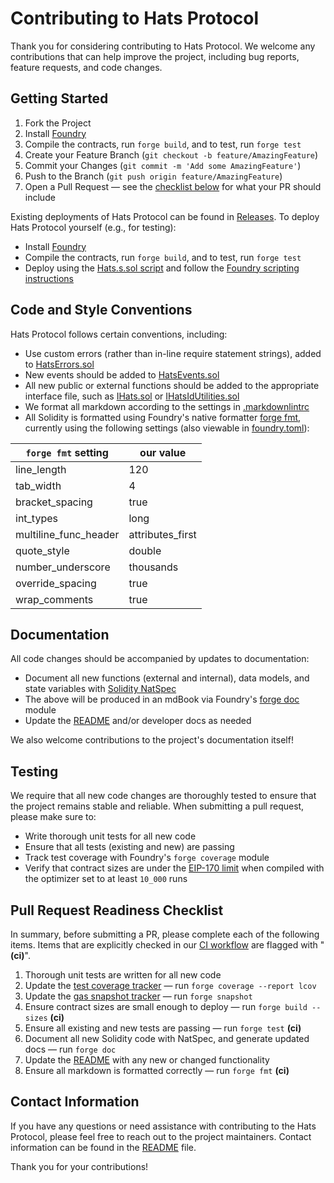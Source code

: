 # Contributing to Hats Protocol

Thank you for considering contributing to Hats Protocol. We welcome any contributions that can help improve the project, including bug reports, feature requests, and code changes.

## Getting Started

1. Fork the Project
2. Install [Foundry](https://book.getfoundry.sh/getting-started/installation)
3. Compile the contracts, run `forge build`, and to test, run `forge test`
4. Create your Feature Branch (`git checkout -b feature/AmazingFeature`)
5. Commit your Changes (`git commit -m 'Add some AmazingFeature'`)
6. Push to the Branch (`git push origin feature/AmazingFeature`)
7. Open a Pull Request &mdash; see the [checklist below](#pull-request-readiness-checklist) for what your PR should include

Existing deployments of Hats Protocol can be found in [Releases](https://github.com/Hats-Protocol/hats-protocol/releases). To deploy Hats Protocol yourself (e.g., for testing):

- Install [Foundry](https://book.getfoundry.sh/getting-started/installation)
- Compile the contracts, run `forge build`, and to test, run `forge test`
- Deploy using the [Hats.s.sol script](script/Hats.s.sol) and follow the [Foundry scripting instructions](https://book.getfoundry.sh/tutorials/solidity-scripting)

## Code and Style Conventions

Hats Protocol follows certain conventions, including:

- Use custom errors (rather than in-line require statement strings), added to [HatsErrors.sol](src/Interfaces/HatsErrors.sol)
- New events should be added to [HatsEvents.sol](src/Interfaces/HatsEvents.sol)
- All new public or external functions should be added to the appropriate interface file, such as [IHats.sol](src/Interfaces/IHats.sol) or [IHatsIdUtilities.sol](src/Interfaces/IHatsIdUtilities.sol)
- We format all markdown according to the settings in [.markdownlintrc](./.markdownlintrc)
- All Solidity is formatted using Foundry's native formatter [forge fmt](https://github.com/foundry-rs/foundry/tree/master/fmt), currently using the following settings (also viewable in [foundry.toml](./foundry.toml)):

| `forge fmt` setting   | our value        |
| --------------------- | ---------------- |
| line_length           | 120              |
| tab_width             | 4                |
| bracket_spacing       | true             |
| int_types             | long             |
| multiline_func_header | attributes_first |
| quote_style           | double           |
| number_underscore     | thousands        |
| override_spacing      | true             |
| wrap_comments         | true             |

## Documentation

All code changes should be accompanied by updates to documentation:

- Document all new functions (external and internal), data models, and state variables with [Solidity NatSpec](https://docs.soliditylang.org/en/v0.8.17/natspec-format.html)
- The above will be produced in an mdBook via Foundry's [forge doc](https://github.com/foundry-rs/foundry/tree/master/doc) module
- Update the [README](./README.md) and/or developer docs as needed

We also welcome contributions to the project's documentation itself!

## Testing

We require that all new code changes are thoroughly tested to ensure that the project remains stable and reliable. When submitting a pull request, please make sure to:

- Write thorough unit tests for all new code
- Ensure that all tests (existing and new) are passing
- Track test coverage with Foundry's `forge coverage` module
- Verify that contract sizes are under the [EIP-170 limit](https://eips.ethereum.org/EIPS/eip-170) when compiled with the optimizer set to at least `10_000` runs

## Pull Request Readiness Checklist

In summary, before submitting a PR, please complete each of the following items. Items that are explicitly checked in our [CI workflow](./.github/workflows/ci.yml) are flagged with "**(ci)**".

1. Thorough unit tests are written for all new code
2. Update the [test coverage tracker](./lcov.info) &mdash; run `forge coverage --report lcov`
3. Update the [gas snapshot tracker](./.gas-snapshot) &mdash; run `forge snapshot`
4. Ensure contract sizes are small enough to deploy &mdash; run `forge build --sizes` **(ci)**
5. Ensure all existing and new tests are passing &mdash; run `forge test` **(ci)**
6. Document all new Solidity code with NatSpec, and generate updated docs &mdash; run `forge doc`
7. Update the [README](./README.md) with any new or changed functionality
8. Ensure all markdown is formatted correctly &mdash; run `forge fmt` **(ci)**

## Contact Information

If you have any questions or need assistance with contributing to the Hats Protocol, please feel free to reach out to the project maintainers. Contact information can be found in the [README](./README.md#contact) file.

Thank you for your contributions!

